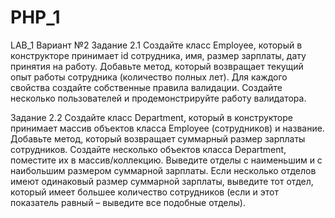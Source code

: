 # PHP_1
LAB_1
Вариант №2
Задание 2.1
Создайте класс Employee, который в конструкторе принимает id
сотрудника, имя, размер зарплаты, дату принятия на работу. Добавьте
метод, который возвращает текущий опыт работы сотрудника (количество
полных лет). Для каждого свойства создайте собственные правила
валидации. Создайте несколько пользователей и продемонстрируйте
работу валидатора.


Задание 2.2
Создайте класс Department, который в конструкторе принимает массив
объектов класса Employee (сотрудников) и название. Добавьте метод,
который возвращает суммарный размер зарплаты сотрудников. Создайте
несколько объектов класса Department, поместите их в массив/коллекцию.
Выведите отделы с наименьшим и с наибольшим размером суммарной
зарплаты. Если несколько отделов имеют одинаковый размер суммарной
зарплаты, выведите тот отдел, который имеет большее количество
сотрудников (если и этот показатель равный – выведите все подобные
отделы).